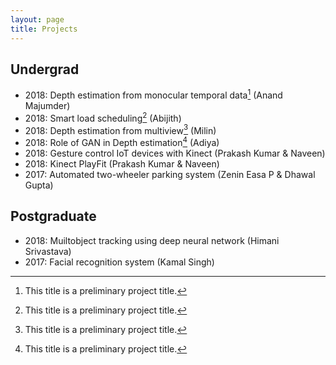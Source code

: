 ```yaml
---
layout: page
title: Projects
---
```


## Undergrad

* 2018: Depth estimation from monocular temporal data[^fn-prelim-title] (Anand Majumder)
* 2018: Smart load scheduling[^fn-prelim-title] (Abijith)
* 2018: Depth estimation from multiview[^fn-prelim-title] (Milin)
* 2018: Role of GAN in Depth estimation[^fn-prelim-title] (Adiya)
* 2018: Gesture control IoT devices with Kinect (Prakash Kumar & Naveen)
* 2018: Kinect PlayFit (Prakash Kumar & Naveen)
* 2017: Automated two-wheeler parking system (Zenin Easa P & Dhawal Gupta)

## Postgraduate

* 2018: Muiltobject tracking using deep neural network (Himani Srivastava)
* 2017: Facial recognition system (Kamal Singh)

[^fn-prelim-title]: This title is a preliminary project title.
